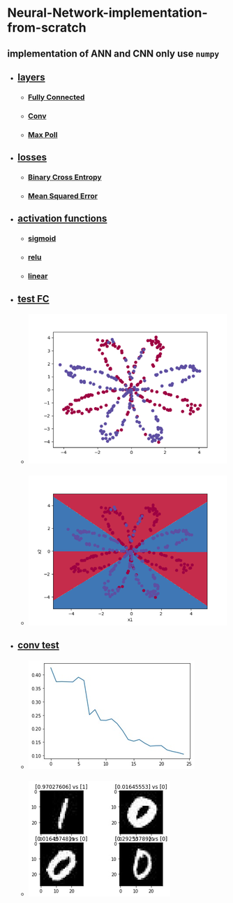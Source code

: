 # Neural-Network-implementation-from-scratch

##  implementation of ANN and CNN only use `numpy`

*   ##  [layers](./layers/)
    *   ### [Fully Connected](./layers/FullyConnected.py)
    *   ### [Conv](./layers/Convolution.py)
    *   ### [Max Poll](./layers/MaxPoolling.py)

*   ##  [losses](./losses/)
    *   ### [Binary Cross Entropy](./losses/BinaryCrossEntropy.py)
    *   ### [Mean Squared Error](./losses/MeanSquaredError.py)

*   ##  [activation functions](./activations/)
    *   ### [sigmoid](./activations/sigmoid.py)
    *   ### [relu](./activations/sigmoid.py)
    *   ### [linear](./activations/linear.py)

*   ##  [test FC](./main.py)
    *   ### ![data](./images/data.png)
    *   ### ![result](./images/result.png)

*   ##  [conv test](./test.py)
    *   ### ![cost](./images/plot.jpg)
    *   ### ![result](./images/conv_result.jpg)
